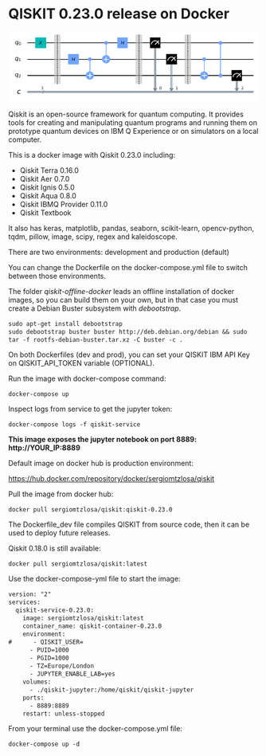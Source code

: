 # QISKIT 0.23.0 release on Docker

<p align="center">
<img src="https://github.com/sergiomtzlosa/docker-qiskit/blob/master/qubits.png?raw=true">
</p>

Qiskit is an open-source framework for quantum computing. It provides tools for creating and manipulating quantum programs and running them on prototype quantum devices on IBM Q Experience or on simulators on a local computer.

This is a docker image with Qiskit 0.23.0 including:

- Qiskit Terra 0.16.0
- Qiskit Aer 0.7.0
- Qiskit Ignis 0.5.0
- Qiskit Aqua 0.8.0
- Qiskit IBMQ Provider 0.11.0
- Qiskit Textbook

It also has keras, matplotlib, pandas, seaborn, scikit-learn, opencv-python, tqdm, pillow, image, scipy, regex and kaleidoscope.

There are two environments: development and production (default)

You can change the Dockerfile on the docker-compose.yml file to switch between those environments.

The folder *qiskit-offline-docker* leads an offline installation of docker images, so you can build them on your own, but in that case you must create a Debian Buster subsystem with *debootstrap*.

```
sudo apt-get install debootstrap
sudo debootstrap buster buster http://deb.debian.org/debian && sudo tar -f rootfs-debian-buster.tar.xz -C buster -c .
```

On both Dockerfiles (dev and prod), you can set your QISKIT IBM API Key on QISKIT_API_TOKEN variable (OPTIONAL).

Run the image with docker-compose command:

```
docker-compose up
```

Inspect logs from service to get the jupyter token:

```
docker-compose logs -f qiskit-service
```

**This image exposes the jupyter notebook on port 8889: http://YOUR_IP:8889**

Default image on docker hub is production environment:

https://hub.docker.com/repository/docker/sergiomtzlosa/qiskit

Pull the image from docker hub:

```
docker pull sergiomtzlosa/qiskit:qiskit-0.23.0
```

The Dockerfile_dev file compiles QISKIT from source code, then it can be used to deploy future releases.

Qiskit 0.18.0 is still available:

```
docker pull sergiomtzlosa/qiskit:latest
```
Use the docker-compose-yml file to start the image:

```
version: "2"
services:
  qiskit-service-0.23.0:
    image: sergiomtzlosa/qiskit:latest
    container_name: qiskit-container-0.23.0
    environment:
#      - QISKIT_USER=
      - PUID=1000
      - PGID=1000
      - TZ=Europe/London
      - JUPYTER_ENABLE_LAB=yes
    volumes:
      - ./qiskit-jupyter:/home/qiskit/qiskit-jupyter
    ports:
      - 8889:8889
    restart: unless-stopped
```

From your terminal use the docker-compose.yml file:

```
docker-compose up -d
```
